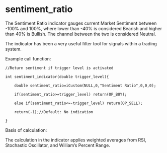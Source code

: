 # sentiment_ratio
The Sentiment Ratio indicator gauges current Market Sentiment between -100% and 100%, where lower than -40% is considered Bearish and higher than 40% is Bullish. The channel between the two is considered Neutral.

The indicator has been a very useful filter tool for signals within a trading system.

Example call function:

	//Return sentiment if trigger level is activated

	int sentiment_indicator(double trigger_level){

		double sentiment_ratio=iCustom(NULL,0,"Sentiment Ratio",0,0,0);

		if(sentiment_ratio>=trigger_level) return(OP_BUY);
  
		else if(sentiment_ratio<=-trigger_level) return(OP_SELL);
  
		return(-1);//Default: No indication

	}

Basis of calculation:

The calculation in the indicator applies weighted averages from RSI, Stochastic Oscillator, and William’s Percent Range.
